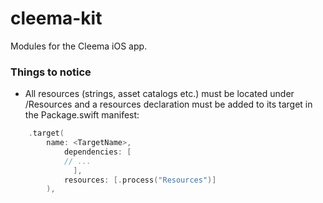 # cleema-kit

Modules for the Cleema iOS app.

### Things to notice
- All resources (strings, asset catalogs etc.) must be located under <ModuleName>/Resources and a resources declaration must be added to its target in the Package.swift manifest:
```swift
    .target(
        name: <TargetName>,
            dependencies: [
            // ...
              ],
            resources: [.process("Resources")]
        ),
```
